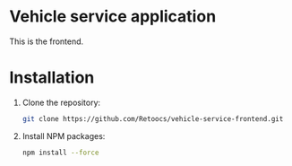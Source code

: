 # Vehicle service application
This is the frontend.


# Installation

1. Clone the repository:
    ```sh
    git clone https://github.com/Retoocs/vehicle-service-frontend.git
    ```
2. Install NPM packages:
    ```sh
    npm install --force
    ```
